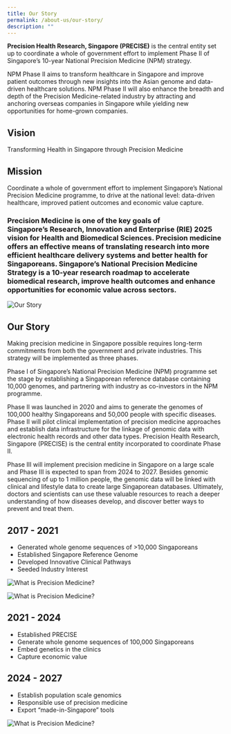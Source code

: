 ```yaml
---
title: Our Story
permalink: /about-us/our-story/
description: ""
---
```

**Precision Health Research, Singapore (PRECISE)** is the central entity set up to coordinate a whole of government effort to implement Phase II of Singapore’s 10-year National Precision Medicine (NPM) strategy.

NPM Phase II aims to transform healthcare in Singapore and improve patient outcomes through new insights into the Asian genome and data-driven healthcare solutions. NPM Phase II will also enhance the breadth and depth of the Precision Medicine-related industry by attracting and anchoring overseas companies in Singapore while yielding new opportunities for home-grown companies.
## Vision

Transforming Health in Singapore through Precision Medicine

## Mission

Coordinate a whole of government effort to implement Singapore’s National Precision Medicine programme, to drive at the national level: data-driven healthcare, improved patient outcomes and economic value capture.
### Precision Medicine is one of the key goals of Singapore’s Research, Innovation and Enterprise (RIE) 2025 vision for Health and Biomedical Sciences. Precision medicine offers an effective means of translating research into more efficient healthcare delivery systems and better health for Singaporeans. Singapore’s National Precision Medicine Strategy is a 10-year research roadmap to accelerate biomedical research, improve health outcomes and enhance opportunities for economic value across sectors.

![Our Story](https://www.npm.sg/wp-content/uploads/2021/01/2-Im.v1.png)

Our Story
---------

Making precision medicine in Singapore possible requires long-term commitments from both the government and private industries. This strategy will be implemented as three phases.

Phase I of Singapore’s National Precision Medicine (NPM) programme set the stage by establishing a Singaporean reference database containing 10,000 genomes, and partnering with industry as co-investors in the NPM programme.

Phase II was launched in 2020 and aims to generate the genomes of 100,000 healthy Singaporeans and 50,000 people with specific diseases. Phase II will pilot clinical implementation of precision medicine approaches and establish data infrastructure for the linkage of genomic data with electronic health records and other data types. Precision Health Research, Singapore (PRECISE) is the central entity incorporated to coordinate Phase II.

Phase III will implement precision medicine in Singapore on a large scale and Phase III is expected to span from 2024 to 2027. Besides genomic sequencing of up to 1 million people, the genomic data will be linked with clinical and lifestyle data to create large Singaporean databases. Ultimately, doctors and scientists can use these valuable resources to reach a deeper understanding of how diseases develop, and discover better ways to prevent and treat them.

2017 - 2021
-----------

*   Generated whole genome sequences of >10,000 Singaporeans
*   Established Singapore Reference Genome
*   Developed Innovative Clinical Pathways
*   Seeded Industry Interest
  

![What is Precision Medicine?](https://www.npm.sg/wp-content/uploads/2020/12/Phases-e1609167448999.png)

![What is Precision Medicine?](https://www.npm.sg/wp-content/uploads/2020/12/Phases-1-e1609167513591.png)

2021 - 2024
-----------

*   Established PRECISE 
*   Generate whole genome sequences of 100,000 Singaporeans 
*   Embed genetics in the clinics
*   Capture economic value

2024 - 2027
-----------

*   Establish population scale genomics 
*   Responsible use of precision medicine 
*   Export “made-in-Singapore” tools
  
  
  
  

![What is Precision Medicine?](https://www.npm.sg/wp-content/uploads/2020/12/Phases-2-e1609167543715.png)